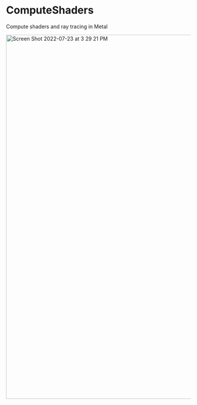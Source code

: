 # ComputeShaders
<p>Compute shaders and ray tracing in Metal<p>
<img width="991" alt="Screen Shot 2022-07-23 at 3 29 21 PM" src="https://user-images.githubusercontent.com/56200546/180620187-d7b95587-1648-4873-89e3-86ce6b773f70.png">
